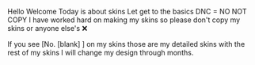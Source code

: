 Hello Welcome 
Today is about skins 
 Let get to the basics 
 DNC = NO NOT COPY
 I have worked hard on making my skins so please don't copy my skins or anyone else's ❌️

 If you see [No. [blank] ] on my skins those are my detailed skins 
 with the rest of my skins I will change my design through months.

  

